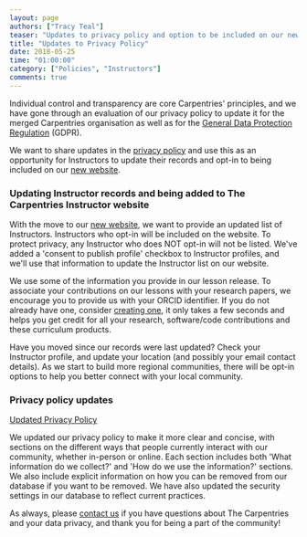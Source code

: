 ```yaml
---
layout: page
authors: ["Tracy Teal"]
teaser: "Updates to privacy policy and option to be included on our new website"
title: "Updates to Privacy Policy"
date: 2018-05-25
time: "01:00:00"
category: ["Policies", "Instructors"]
comments: true
---
```


Individual control and transparency are core Carpentries' principles, and we have gone through an evaluation of our privacy policy to 
update it for the merged Carpentries organisation as well as for the [General Data Protection Regulation](https://gdpr-info.eu/) (GDPR).

We want to share updates in the [privacy policy](https://docs.carpentries.org/topic_folders/policies/privacy.html) and use this 
as an opportunity for Instructors to update their records and opt-in to being included on our [new website](https://carpentries.org/). 

### Updating Instructor records and being added to The Carpentries Instructor website

With the move to our [new website](https://carpentries.org/), we want to provide an updated list of Instructors. Instructors who 
opt-in will be included on the website. To protect privacy, any Instructor who does NOT opt-in will not be listed. We've added 
a 'consent to publish profile' checkbox to Instructor profiles, and we'll use that information to update the Instructor list 
on our website.

We use some of the information you provide in our lesson release. To associate your contributions on our lessons with your research 
papers, we encourage you to provide us with your ORCID identifier. If you do not already have one, 
consider [creating one](https://orcid.org/register), it only takes a few seconds and helps you get credit for all 
your research, software/code contributions and these curriculum products.

Have you moved since our records were last updated? Check your Instructor profile, and update your 
location (and possibly your email contact details). As we start to build more regional communities, there 
will be opt-in options to help you better connect with your local community.

### Privacy policy updates

[Updated Privacy Policy](https://docs.carpentries.org/topic_folders/policies/privacy.html)

We updated our privacy policy to make it more clear and concise, with sections on the different ways that people currently 
interact with our community, whether in-person or online. Each section includes both 'What information do we collect?' 
and 'How do we use the information?' sections. We also include explicit information on how you can be removed from our database 
if you want to be removed. We have also updated the security settings in our database to reflect current practices. 

As always, please [contact us](mailto:team@carpentries.org) if you have questions about The Carpentries and your data privacy, 
and thank you for being a part of the community!
